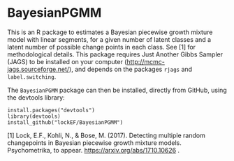 # BayesianPGMM

This is an R package to estimates a Bayesian piecewise growth mixture model with linear segments, for a given number of latent classes and a latent number of possible change points in each class. See [1] for methodological details.
This package requires Just Another Gibbs Sampler (JAGS) to be installed on your computer (http://mcmc-jags.sourceforge.net/), and depends on the packages `rjags`  and `label.switching`. 

The `BayesianPGMM` package can then be installed, directly from GitHub, using the devtools library:

```
install.packages("devtools")
library(devtools)
install_github("lockEF/BayesianPGMM")
``` 


[1] Lock, E.F., Kohli, N., & Bose, M. (2017). Detecting multiple random changepoints in Bayesian piecewise growth mixture models. Psychometrika, to appear. https://arxiv.org/abs/1710.10626 .
